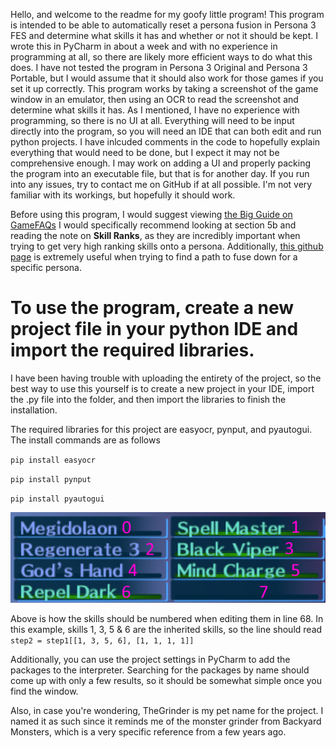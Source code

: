 Hello, and welcome to the readme for my goofy little program!
This program is intended to be able to automatically reset a persona fusion in Persona 3 FES and determine what skills it has and whether or not it should be kept.
I wrote this in PyCharm in about a week and with no experience in programming at all, so there are likely more efficient ways to do what this does.
I have not tested the program in Persona 3 Original and Persona 3 Portable, but I would assume that it should also work for those games if you set it up correctly.
This program works by taking a screenshot of the game window in an emulator, then using an OCR to read the screenshot and determine what skills it has.
As I mentioned, I have no experience with programming, so there is no UI at all.
Everything will need to be input directly into the program, so you will need an IDE that can both edit and run python projects.
I have inlcuded comments in the code to hopefully explain everything that would need to be done, but I expect it may not be comprehensive enough.
I may work on adding a UI and properly packing the program into an executable file, but that is for another day.
If you run into any issues, try to contact me on GitHub if at all possible.
I'm not very familiar with its workings, but hopefully it should work.

Before using this program, I would suggest viewing [the Big Guide on GameFAQs](https://gamefaqs.gamespot.com/ps2/932312-shin-megami-tensei-persona-3/faqs/49926)
I would specifically recommend looking at section 5b and reading the note on **Skill Ranks**, as they are incredibly important when trying to get very high ranking skills onto a persona.
Additionally, [this github page](https://aqiu384.github.io/megaten-fusion-tool/p3fes/personas) is extremely useful when trying to find a path to fuse down for a specific persona.


# To use the program, create a new project file in your python IDE and import the required libraries.
I have been having trouble with uploading the entirety of the project, so the best way to use this yourself is to create a new project in your IDE, import the .py file into the folder, and then import the libraries to finish the installation.

The required libraries for this project are easyocr, pynput, and pyautogui. The install commands are as follows

`pip install easyocr`

`pip install pynput`

`pip install pyautogui`

![An example image of how the array for skills is laid out when fusing](/SkillExample.png)

Above is how the skills should be numbered when editing them in line 68. In this example, skills 1, 3, 5 & 6 are the inherited skills, so the line should read `step2 = step1[[1, 3, 5, 6], [1, 1, 1, 1]]`

Additionally, you can use the project settings in PyCharm to add the packages to the interpreter. Searching for the packages by name should come up with only a few results, so it should be somewhat simple once you find the window.



Also, in case you're wondering, TheGrinder is my pet name for the project.
I named it as such since it reminds me of the monster grinder from Backyard Monsters, which is a very specific reference from a few years ago.
